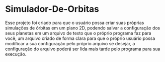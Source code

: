 # Simulador-De-Orbitas
  Esse projeto foi criado para que o usuário possa criar suas próprias simulações de órbitas em um plano 2D, podendo salvar a configuração dos seus planetas em um arquivo de texto que o próprio programa faz para você, um arquivo criado de forma clara para que o próprio usuário possa modificar a sua configuração pelo próprio arquivo se desejar, a configuração do arquivo poderá ser lida mais tarde pelo programa para sua execução.
 
